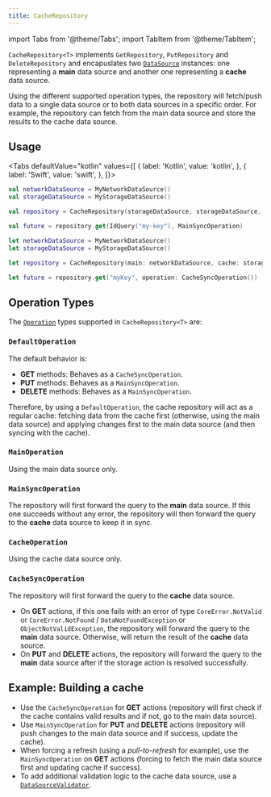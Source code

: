 ```yaml
---
title: CacheRepository
---
```


import Tabs from '@theme/Tabs';
import TabItem from '@theme/TabItem';

`CacheRepository<T>` implements `GetRepository`, `PutRepository` and `DeleteRepository` and encapuslates two [`DataSource`](../data-source/data-source.md) instances: one representing a **main** data source and another one representing a **cache** data source.

Using the different supported operation types, the repository will fetch/push data to a single data source or to both data sources in a specific order. For example, the repository can fetch from the main data source and store the results to the cache data source. 

## Usage

<Tabs defaultValue="kotlin" values={[
    { label: 'Kotlin', value: 'kotlin', },
    { label: 'Swift', value: 'swift', },
]}>
<TabItem value="kotlin">

```kotlin
val networkDataSource = MyNetworkDataSource()
val storageDataSource = MyStorageDataSource()

val repository = CacheRepository(storageDataSource, storageDataSource, storageDataSource, networkDataSource, networkDataSource, networkDataSource)

val future = repository.get(IdQuery("my-key"), MainSyncOperation)
```

</TabItem>
<TabItem value="swift">

```swift
let networkDataSource = MyNetworkDataSource()
let storageDataSource = MyStorageDataSource()

let repository = CacheRepository(main: networkDataSource, cache: storageDataSource)

let future = repository.get("myKey", operation: CacheSyncOperation())
```

</TabItem>
</Tabs>

## Operation Types

The [`Operation`](operation.md) types supported in `CacheRepository<T>` are:

### `DefaultOperation`

The default behavior is:

- **GET** methods: Behaves as a `CacheSyncOperation`.
- **PUT** methods: Behaves as a `MainSyncOperation`.
- **DELETE** methods: Behaves as a `MainSyncOperation`.

Therefore, by using a `DefaultOperation`, the cache repository will act as a regular cache: fetching data from the cache first (otherwise, using the main data source) and applying changes first to the main data source (and then syncing with the cache).

### `MainOperation`

Using the main data source only.

### `MainSyncOperation`

The repository will first forward the query to the **main** data source. If this one succeeds without any error, the repository will then forward the query to the **cache** data source to keep it in sync.

### `CacheOperation`

Using the cache data source only.

### `CacheSyncOperation`

The repository will first forward the query to the **cache** data source. 

- On **GET** actions, if this one fails with an error of type `CoreError.NotValid` or `CoreError.NotFound` / `DataNotFoundException` or `ObjectNotValidException`, the repository will forward the query to the **main** data source. Otherwise, will return the result of the **cache** data source.
- On **PUT** and **DELETE** actions, the repository will forward the query to the **main** data source after if the storage action is resolved successfully.

## Example: Building a cache

- Use the `CacheSyncOperation` for **GET** actions (repository will first check if the cache contains valid results and if not, go to the main data source).
- Use `MainSyncOperation` for **PUT** and **DELETE** actions (repository will push changes to the main data source and if success, update the cache).
- When forcing a refresh (using a *pull-to-refresh* for example), use the `MainSyncOperation` on **GET** actions (forcing to fetch the main data source first and updating cache if success).
- To add additional validation logic to the cache data source, use a [`DataSourceValidator`](../data-source/data-source-validator.md).
